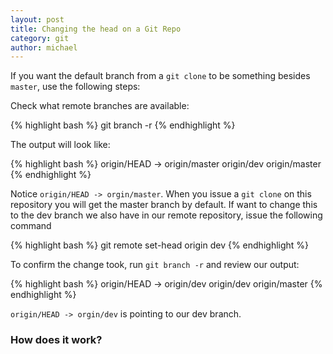 ```yaml
---
layout: post
title: Changing the head on a Git Repo
category: git
author: michael
---
```


If you want the default branch from a `git clone` to be something besides `master`, use the following steps:

Check what remote branches are available:

{% highlight bash %}
git branch -r
{% endhighlight %}

The output will look like:

{% highlight bash %}
origin/HEAD -> origin/master
origin/dev
origin/master
{% endhighlight %}

Notice `origin/HEAD -> orgin/master`.  When you issue a `git clone` on this repository you will get the master branch by default.  If want to change this to the dev branch we also have in our remote repository, issue the following command

{% highlight bash %}
git remote set-head origin dev
{% endhighlight %}

To confirm the change took, run `git branch -r` and review our output:

{% highlight bash %}
origin/HEAD -> origin/dev
origin/dev
origin/master
{% endhighlight %}

`origin/HEAD -> orgin/dev` is pointing to our dev branch.

### How does it work?